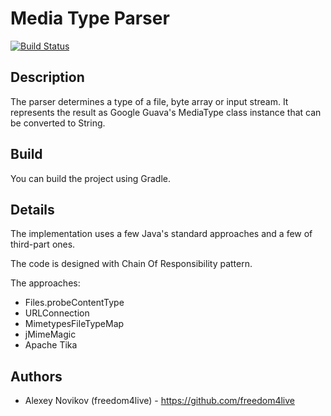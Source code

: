# Media Type Parser
[![Build Status](https://travis-ci.org/Isabek/media-type-parser.svg)](https://travis-ci.org/Isabek/es-response-parser)

## Description
The parser determines a type of a file, byte array or input stream. 
It represents the result as Google Guava's MediaType class instance that can be converted to String.

## Build
You can build the project using Gradle.

## Details
The implementation uses a few Java's standard approaches and a few of third-part ones.

The code is designed with Chain Of Responsibility pattern.

The approaches:

* Files.probeContentType
* URLConnection
* MimetypesFileTypeMap
* jMimeMagic
* Apache Tika

## Authors

* Alexey Novikov (freedom4live) - https://github.com/freedom4live
